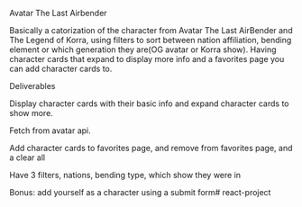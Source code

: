 Avatar The Last Airbender

Basically a catorization of the character from Avatar The Last AirBender and The Legend of Korra, using filters to sort between nation affiliation, bending element or which generation they are(OG avatar or Korra show). Having character cards that expand to display more info and a favorites page you can add character cards to.




Deliverables

Display character cards with their basic info and expand character cards to show more.

Fetch from avatar api.

Add character cards to favorites page, and remove from favorites page, and a clear all

Have 3 filters, nations, bending type, which show they were in

Bonus: add yourself as a character using a submit form# react-project
